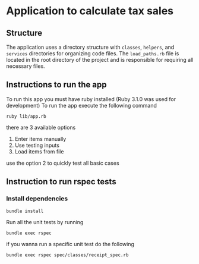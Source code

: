 # Application to calculate tax sales

## Structure
The application uses a directory structure with `classes`, `helpers`, and `services` directories for organizing code files.
The `load_paths.rb` file is located in the root directory of the project and is responsible for requiring all necessary files.

## Instructions to run the app

To run this app you must have ruby installed (Ruby 3.1.0 was used for development)
To run the app execute the following command
```
ruby lib/app.rb
```

there are 3 available options
<ol>
<li> Enter items manually </li>
<li> Use testing inputs </li>
<li> Load items from file </li>
</ol>

use the option 2 to quickly test all basic cases

## Instruction to run rspec tests

### Install dependencies
```
bundle install
```
Run all the unit tests by running
```
bundle exec rspec
```
if you wanna run a specific unit test do the following
```
bundle exec rspec spec/classes/receipt_spec.rb 
```